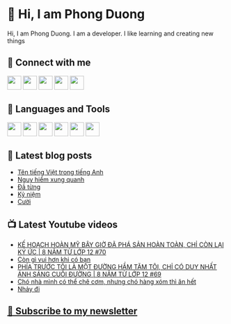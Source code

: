 # 👋 Hi, I am Phong Duong

Hi, I am Phong Duong. I am a developer. I like learning and creating new things

## 🔗 Connect with me
[<img height="32" width="32" src="https://cdn.jsdelivr.net/npm/simple-icons@v3/icons/youtube.svg" />](https://www.youtube.com/channel/UCXykqt3V2-9bYXKWZRcH0rA)
[<img height="32" width="32" src="https://cdn.jsdelivr.net/npm/simple-icons@v3/icons/instagram.svg" />](https://www.instagram.com/phongduonglh)
[<img height="32" width="32" src="https://cdn.jsdelivr.net/npm/simple-icons@v3/icons/twitter.svg" />](https://twitter.com/phongduonglh)
[<img height="32" width="32" src="https://cdn.jsdelivr.net/npm/simple-icons@v3/icons/facebook.svg" />](https://www.facebook.com/phongduonglh)
[<img height="32" width="32" src="https://cdn.jsdelivr.net/npm/simple-icons@v3/icons/linkedin.svg" />](https://www.linkedin.com/in/phongduonglh)

## 🧰 Languages and Tools

[<img height="32" width="32" src="https://cdn.jsdelivr.net/npm/simple-icons@v3/icons/javascript.svg" />](javascript)
[<img height="32" width="32" src="https://cdn.jsdelivr.net/npm/simple-icons@v3/icons/html5.svg" />](html5)
[<img height="32" width="32" src="https://cdn.jsdelivr.net/npm/simple-icons@v3/icons/css3.svg" />](css3)
[<img height="32" width="32" src="https://cdn.jsdelivr.net/npm/simple-icons@v3/icons/node-dot-js.svg" />](nodejs)
[<img height="32" width="32" src="https://cdn.jsdelivr.net/npm/simple-icons@v3/icons/react.svg" />](react)
[<img height="32" width="32" src="https://cdn.jsdelivr.net/npm/simple-icons@v3/icons/vue-dot-js.svg" />](vue)

## 📝 Latest blog posts

<!-- BLOG-POST-LIST:START -->
- [Tên tiếng Việt trong tiếng Anh](https://phongduong.dev/blog/2021/07/ten-tieng-viet-trong-tieng-anh/)
- [Nguy hiểm xung quanh](https://phongduong.dev/blog/2021/07/nguy-hiem-xung-quanh/)
- [Đã từng](https://phongduong.dev/blog/2021/07/da-tung/)
- [Kỷ niệm](https://phongduong.dev/blog/2021/07/ky-niem/)
- [Cười](https://phongduong.dev/blog/2021/07/cuoi/)
<!-- BLOG-POST-LIST:END -->

## 📺 Latest Youtube videos

<!-- YOUTUBE-VIDEO-LIST:START -->
- [KẾ HOẠCH HOÀN MỸ BÂY GIỜ ĐÃ PHÁ SẢN HOÀN TOÀN, CHỈ CÒN LẠI KÝ ỨC | 8 NĂM TỪ LỚP 12 #70](https://www.youtube.com/watch?v=LqfdWAcVoLU)
- [Còn gì vui hơn khi có bạn](https://www.youtube.com/watch?v=Ma3exlj0Oc4)
- [PHÍA TRƯỚC TÔI LÀ MỘT ĐƯỜNG HẦM TĂM TÔI, CHỈ CÓ DUY NHẤT ÁNH SÁNG CUỐI ĐƯỜNG | 8 NĂM TỪ LỚP 12 #69](https://www.youtube.com/watch?v=tmNGqARAnAk)
- [Chó nhà mình có thể chê cơm, nhưng chó hàng xóm thì ăn hết](https://www.youtube.com/watch?v=60WQbku8S5E)
- [Nhảy đi](https://www.youtube.com/watch?v=Xr2IqjoGB-Y)
<!-- YOUTUBE-VIDEO-LIST:END -->

## [💌 Subscribe to my newsletter](https://koogio.substack.com/)
